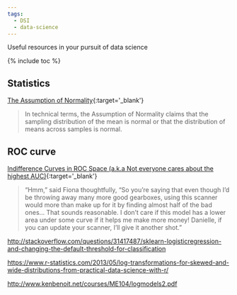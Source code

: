 ```yaml
---
tags:
  - DSI
  - data-science
---
```

Useful resources in your pursuit of data science

{% include toc %}

## Statistics
[The Assumption of Normality](http://www2.psychology.uiowa.edu/faculty/mordkoff/GradStats/part%201/I.07%20normal.pdf){:target='_blank'}

> In technical terms, the Assumption of Normality claims that the sampling distribution of the mean is normal or that the distribution of means across samples is normal.

## ROC curve

[Indifference Curves in ROC Space (a.k.a Not everyone cares about the highest AUC)](http://blog.mldb.ai/blog/posts/2016/01/ml-meets-economics/){:target='_blank'}

> “Hmm,” said Fiona thoughtfully, “So you’re saying that even though I’d be throwing away many more good gearboxes, using this scanner would more than make up for it by finding almost half of the bad ones… That sounds reasonable. I don’t care if this model has a lower area under some curve if it helps me make more money! Danielle, if you can update your scanner, I’ll give it another shot.”


http://stackoverflow.com/questions/31417487/sklearn-logisticregression-and-changing-the-default-threshold-for-classification

https://www.r-statistics.com/2013/05/log-transformations-for-skewed-and-wide-distributions-from-practical-data-science-with-r/

http://www.kenbenoit.net/courses/ME104/logmodels2.pdf
